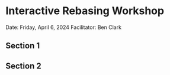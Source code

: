 # Interactive Rebasing Workshop
Date: Friday, April 6, 2024
Facilitator: Ben Clark

## Section 1

## Section 2